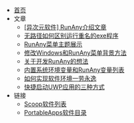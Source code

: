 * [首页](/)
* 文章
  * [[异次元软件] RunAny介绍文章](https://www.iplaysoft.com/runany.html)
  * [无路径如何区别运行重名的exe程序](/article/run-repeat-exe.md)
  * [RunAny菜单主题展示](/article/run-menu-theme.md)
  * [修改Windows和RunAny菜单背景方法](/article/change-system-menu-theme.md)
  * [关于开发RunAny的想法](/article/关于开发RunAny的想法.md)
  * [内置系统环境变量和RunAny变量列表](/article/built-in-variables.md)
  * [如何实现软件环境一劳永逸](/article/如何实现软件环境一劳永逸.md)
  * [快捷启动UWP应用的三种方式](/article/快捷启动UWP应用的三种方式.md)
* 链接
  * [Scoop软件列表](https://github.com/rasa/scoop-directory/blob/master/by-score.md)
  * [PortableApps软件目录](https://portableapps.com/apps)
